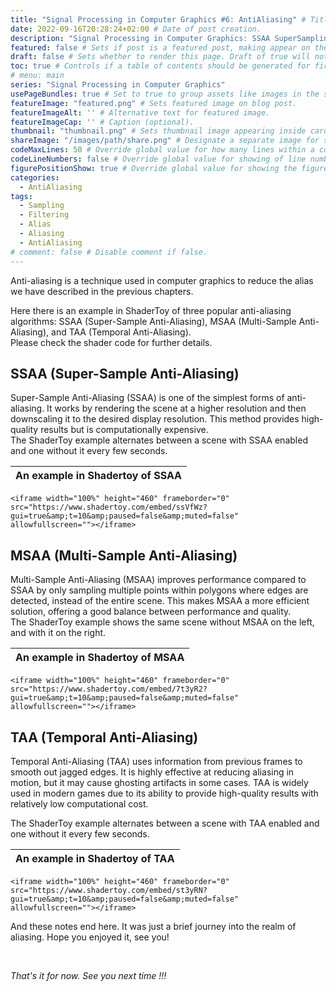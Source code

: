 ```yaml
---
title: "Signal Processing in Computer Graphics #6: AntiAliasing" # Title of the blog post.
date: 2022-09-16T20:28:24+02:00 # Date of post creation.
description: "Signal Processing in Computer Graphics: SSAA SuperSampling." # Description used for search engine.
featured: false # Sets if post is a featured post, making appear on the home page side bar.
draft: false # Sets whether to render this page. Draft of true will not be rendered.
toc: true # Controls if a table of contents should be generated for first-level links automatically.
# menu: main
series: "Signal Processing in Computer Graphics"
usePageBundles: true # Set to true to group assets like images in the same folder as this post.
featureImage: "featured.png" # Sets featured image on blog post.
featureImageAlt: '' # Alternative text for featured image.
featureImageCap: '' # Caption (optional).
thumbnail: "thumbnail.png" # Sets thumbnail image appearing inside card on homepage.
shareImage: "/images/path/share.png" # Designate a separate image for social media sharing.
codeMaxLines: 50 # Override global value for how many lines within a code block before auto-collapsing.
codeLineNumbers: false # Override global value for showing of line numbers within code block.
figurePositionShow: true # Override global value for showing the figure label.
categories:
  - AntiAliasing
tags:
  - Sampling
  - Filtering
  - Alias
  - Aliasing
  - AntiAliasing
# comment: false # Disable comment if false.
---
```


<script>
    document.addEventListener("DOMContentLoaded", function() {
        renderMathInElement(document.body, {
            delimiters: [
                {left: "$$", right: "$$", display: true},
                {left: "$", right: "$", display: false}
            ]
        });
    });
</script>

Anti-aliasing is a technique used in computer graphics to reduce the alias we have described in the previous chapters.  

Here there is an example in ShaderToy of three popular anti-aliasing algorithms: SSAA (Super-Sample Anti-Aliasing), MSAA (Multi-Sample Anti-Aliasing), and TAA (Temporal Anti-Aliasing).  
Please check the shader code for further details.

## SSAA (Super-Sample Anti-Aliasing)

Super-Sample Anti-Aliasing (SSAA) is one of the simplest forms of anti-aliasing. It works by rendering the scene at a higher resolution and then downscaling it to the desired display resolution. This method provides high-quality results but is computationally expensive.  
The ShaderToy example alternates between a scene with SSAA enabled and one without it every few seconds.

An example in Shadertoy of SSAA|
--------|
	<iframe width="100%" height="460" frameborder="0" src="https://www.shadertoy.com/embed/ssVfWz?gui=true&amp;t=10&amp;paused=false&amp;muted=false" allowfullscreen=""></iframe>


## MSAA (Multi-Sample Anti-Aliasing)

Multi-Sample Anti-Aliasing (MSAA) improves performance compared to SSAA by only sampling multiple points within polygons where edges are detected, instead of the entire scene. This makes MSAA a more efficient solution, offering a good balance between performance and quality.  
The ShaderToy example shows the same scene without MSAA on the left, and with it on the right.

An example in Shadertoy of MSAA|
--------|
	<iframe width="100%" height="460" frameborder="0" src="https://www.shadertoy.com/embed/7t3yR2?gui=true&amp;t=10&amp;paused=false&amp;muted=false" allowfullscreen=""></iframe>


## TAA (Temporal Anti-Aliasing)

Temporal Anti-Aliasing (TAA) uses information from previous frames to smooth out jagged edges. It is highly effective at reducing aliasing in motion, but it may cause ghosting artifacts in some cases. TAA is widely used in modern games due to its ability to provide high-quality results with relatively low computational cost.  

The ShaderToy example alternates between a scene with TAA enabled and one without it every few seconds.

An example in Shadertoy of TAA|
--------|
	<iframe width="100%" height="460" frameborder="0" src="https://www.shadertoy.com/embed/st3yRN?gui=true&amp;t=10&amp;paused=false&amp;muted=false" allowfullscreen=""></iframe>


And these notes end here. It was just a brief journey into the realm of aliasing. Hope you enjoyed it, see you!

	
<br />


*That's it for now. See you next time !!!*